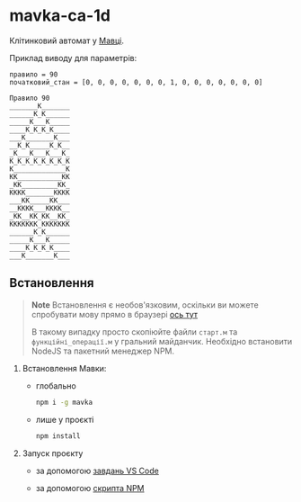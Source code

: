 # mavka-ca-1d

Клітинковий автомат у [Мавці](https://xn--80aaf6ah.xn--j1amh/).

Приклад виводу для параметрів:

```text
правило = 90
початковий_стан = [0, 0, 0, 0, 0, 0, 0, 1, 0, 0, 0, 0, 0, 0, 0]
```

```text
Правило 90
_______К_______
______К_К______
_____К___К_____
____К_К_К_К____
___К_______К___
__К_К_____К_К__
_К___К___К___К_
К_К_К_К_К_К_К_К
К_____________К
КК___________КК
_КК_________КК_
КККК_______КККК
___КК_____КК___
__КККК___КККК__
_КК__КК_КК__КК_
ККККККК_ККККККК
______К_К______
_____К___К_____
____К_К_К_К____
___К_______К___
```

## Встановлення

> **Note**
> Встановлення є необов'язковим, оскільки ви можете
> спробувати мову прямо в браузері [ось тут](https://xn--80abeya8cf6f.xn--80aaf6ah.xn--j1amh/)
>
> В такому випадку просто скопіюйте файли `старт.м` та `функційні_операції.м` у гральний майданчик.
Необхідно встановити NodeJS та пакетний менеджер NPM.

1. Встановлення Мавки:

    - глобально

        ```bash
        npm i -g mavka
        ```

    - лише у проєкті

        ```bash
        npm install
        ```

2. Запуск проєкту

    - за допомогою [завдань VS Code](https://github.com/dkostmii/mavka-vs-code-setup#%D0%B7%D0%B0%D0%BF%D1%83%D1%81%D0%BA-%D0%B7%D0%B0%D0%B2%D0%B4%D0%B0%D0%BD%D0%BD%D1%8F-%D0%B7%D0%B0-%D0%B7%D0%B0%D0%BC%D0%BE%D0%B2%D1%87%D1%83%D0%B2%D0%B0%D0%BD%D0%BD%D1%8F%D0%BC-default-task)

    - за допомогою [скрипта NPM](https://github.com/dkostmii/mavka-npm-setup#%D0%B7%D0%B0%D0%BF%D1%83%D1%81%D0%BA-%D0%BF%D1%80%D0%BE%D1%94%D0%BA%D1%82%D1%83)
